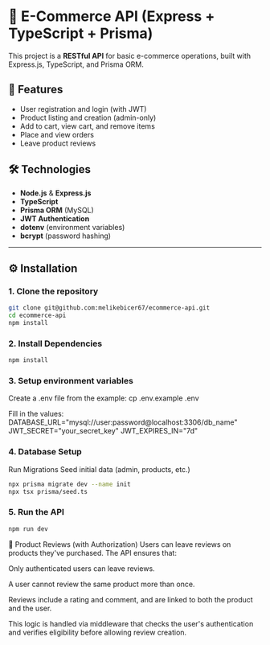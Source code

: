 # 🛒 E-Commerce API (Express + TypeScript + Prisma)

This project is a **RESTful API** for basic e-commerce operations, built with Express.js, TypeScript, and Prisma ORM.

## 🚀 Features

- User registration and login (with JWT)
- Product listing and creation (admin-only)
- Add to cart, view cart, and remove items
- Place and view orders
- Leave product reviews

## 🛠 Technologies

- **Node.js** & **Express.js**
- **TypeScript**
- **Prisma ORM** (MySQL)
- **JWT Authentication**
- **dotenv** (environment variables)
- **bcrypt** (password hashing)

---

## ⚙️ Installation

### 1. Clone the repository

```bash
git clone git@github.com:melikebicer67/ecommerce-api.git
cd ecommerce-api
npm install
```



### 2. Install Dependencies
```bash
npm install
```

### 3. Setup environment variables
Create a .env file from the example:
cp .env.example .env

Fill in the values:
DATABASE_URL="mysql://user:password@localhost:3306/db_name"
JWT_SECRET="your_secret_key"
JWT_EXPIRES_IN="7d"

### 4. Database Setup
Run Migrations
Seed initial data (admin, products, etc.)

```bash
npx prisma migrate dev --name init
npx tsx prisma/seed.ts
```

### 5. Run the API
```bash
npm run dev
```

💬 Product Reviews (with Authorization)
Users can leave reviews on products they've purchased.
The API ensures that:

Only authenticated users can leave reviews.

A user cannot review the same product more than once.

Reviews include a rating and comment, and are linked to both the product and the user.

This logic is handled via middleware that checks the user's authentication and verifies eligibility before allowing review creation.
